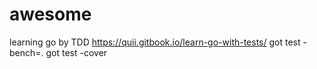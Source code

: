 # awesome
learning go by TDD
https://quii.gitbook.io/learn-go-with-tests/
got test -bench=.
got test -cover
